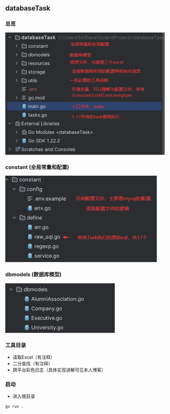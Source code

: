 ## databaseTask
### 总览
![img.png](assert/overlook.png)

### constant (全局常量和配置)
![img.png](assert/constant.png)

### dbmodels (数据库模型)
![img.png](assert/dbmodels.png)

### 工具目录
- 读取Excel（有注释）
- 二分查找（有注释）
- 跨平台彩色日志（具体实现讲解可见本人博客）

### 启动

- 进入根目录
```shell
go run .
```